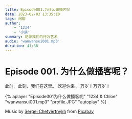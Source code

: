 ```yaml
---
title: Episode001.为什么做播客呢
date: 2023-02-03 13:35:10
tags: 闲聊
author: 
    - '1234'
    - '小燚'
summary: 记录我们的行为艺术
audio: 'wanwansui001.mp3'
duration: 41:38
---
```


# Episode 001. 为什么做播客呢？

此时，此刻，我们在这里。
欢迎你来。
万岁！万万岁！



{% aplayer "Episode001为什么做播客呢" "1234 & Chloe" "wanwansui001.mp3" "profile.JPG" "autoplay" %}




Music by <a href="https://pixabay.com/zh/users/sergequadrado-24990007/?utm_source=link-attribution&amp;utm_medium=referral&amp;utm_campaign=music&amp;utm_content=13185">Sergei Chetvertnykh</a> from <a href="https://pixabay.com/music//?utm_source=link-attribution&amp;utm_medium=referral&amp;utm_campaign=music&amp;utm_content=13185">Pixabay</a>
